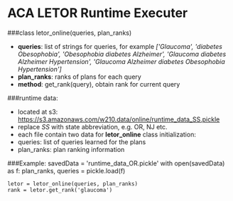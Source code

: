 # ACA LETOR Runtime Executer

###class
    letor_online(queries, plan_ranks)
- **queries**: list of strings for queries, for example
    _['Glaucoma',
      'diabetes Obesophobia',
      'Obesophobia diabetes Alzheimer',
      'Glaucoma diabetes Alzheimer Hypertension',
      'Glaucoma Alzheimer diabetes Obesophobia Hypertension']_
- **plan_ranks**: ranks of plans for each query
- **method**: get_rank(query), obtain rank for current query

###runtime data:
- located at s3: https://s3.amazonaws.com/w210.data/online/runtime_data_SS.pickle
- replace _SS_ with state abbreviation, e.g. OR, NJ etc.
- each file contain two data for **letor_online** class initialization:
 - queries: list of queries learned for the plans
 - plan_ranks: plan ranking information

###Example:
    savedData = 'runtime_data_OR.pickle'
    with open(savedData) as f:
        plan_ranks, queries = pickle.load(f)

    letor = letor_online(queries, plan_ranks)
    rank = letor.get_rank('glaucoma')
